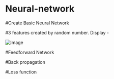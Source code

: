 # Neural-network


#Create Basic Neural Network


#3 features created by random number. Display - 

![image](https://user-images.githubusercontent.com/81118476/132380468-ac917376-1c91-456d-af5e-a3395a0351c6.png)



#Feedforward Network


#Back propagation


#Loss function
